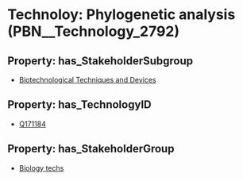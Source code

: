 # Technoloy: __Phylogenetic analysis__ (PBN__Technology_2792)

## Property: has_StakeholderSubgroup

* [Biotechnological Techniques and Devices](PBN__TechSubgroup_29)

## Property: has_TechnologyID

* [Q171184](Q171184)

## Property: has_StakeholderGroup

* [Biology techs](PBN__TechGroup_15)


